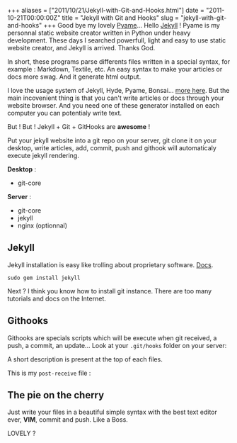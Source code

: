 +++
aliases = ["2011/10/21/Jekyll-with-Git-and-Hooks.html"]
date = "2011-10-21T00:00:00Z"
title = "Jekyll with Git and Hooks"
slug = "jekyll-with-git-and-hooks"
+++
Good bye my lovely [Pyame][1]... Hello [Jekyll][2] ! Pyame is my personnal static website creator written in Python under heavy development. These days I searched powerfull, light and easy to use static website creator, and Jekyll is arrived. Thanks God.

In short, these programs parse differents files written in a special syntax, for example : Markdown, Textile, etc. An easy syntax to make your articles or docs more swag. And it generate html output.

I love the usage system of Jekyll, Hyde, Pyame, Bonsai... [more here][3]. But the main incovenient thing is that you can't write articles or docs through your website browser. And you need one of these generator installed on each computer you can potentialy write text.

But ! But ! Jekyll + Git + GitHooks are __awesome__ !

Put your jekyll website into a git repo on your server, git clone it on your desktop, write articles, add, commit, push and githook will automaticaly execute jekyll rendering.

__Desktop__ :

 * git-core

__Server__  :

 * git-core
 * jekyll
 * nginx (optionnal)

## Jekyll

Jekyll installation is easy like trolling about proprietary software. [Docs][4].

`sudo gem install jekyll`

Next ? I think you know how to install git instance. There are too many tutorials and docs on the Internet.

## Githooks

Githooks are specials scripts which will be execute when git received, a push, a commit, an update...
Look at your `.git/hooks` folder on your server:

<script src="https://gist.github.com/toxinu/d95f5ed8c5c755418d4d0a9b3c7f62f8.js"></script>

A short description is present at the top of each files.

This is my `post-receive` file :

<script src="https://gist.github.com/toxinu/c74cb29f1da8680f033b6814c3bd6815.js"></script>

## The pie on the cherry

Just write your files in a beautiful simple syntax with the best text editor ever, __VIM__, commit and push.
Like a Boss.

LOVELY ?

[1]: http://socketubs.github.com/TheMall
[2]: http://jekyllrb.com/
[3]: http://iwantmyname.com/blog/2011/02/list-static-website-generators.html
[4]: https://github.com/mojombo/jekyll/wiki
